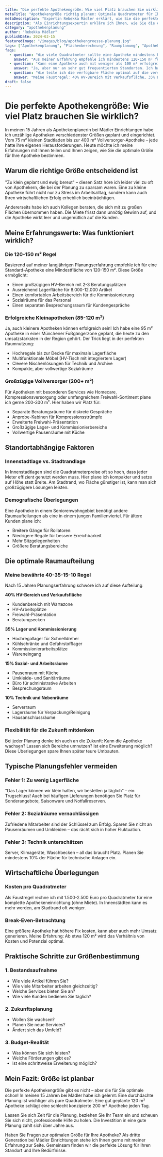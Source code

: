 ```yaml
---
title: "Die perfekte Apothekengröße: Wie viel Platz brauchen Sie wirklich?"
metaTitle: "Apothekengröße richtig planen: Optimale Quadratmeter für Ihren Erfolg | Mädler"
metaDescription: "Expertin Rebekka Mädler erklärt, wie Sie die perfekte Apothekengröße berechnen. 15 Jahre Erfahrung in der Apothekenplanung für maximale Effizienz."
description: "Als Einrichtungsexpertin erkläre ich Ihnen, wie Sie die optimale Apothekengröße für Ihren Standort und Ihre Zielgruppe berechnen. Von Mindestflächen bis zur perfekten Raumaufteilung."
category: "apothekenplanung"
author: "Rebekka Mädler"
publishDate: 2024-03-15
featuredImage: "/images/blog/apothekengroesse-planung.jpg"
tags: ["Apothekenplanung", "Flächenberechnung", "Raumplanung", "Apothekeneinrichtung"]
faqs:
  - question: "Wie viele Quadratmeter sollte eine Apotheke mindestens haben?"
    answer: "Aus meiner Erfahrung empfehle ich mindestens 120-150 m² für eine gut funktionierende Apotheke. Diese Fläche ermöglicht einen angemessenen HV-Bereich, ausreichend Lagerfläche und einen komfortablen Arbeitsbereich für das Personal."
  - question: "Kann eine Apotheke auch mit weniger als 100 m² erfolgreich sein?"
    answer: "Ja, aber nur an sehr gut frequentierten Standorten. Ich habe schon 85 m² Apotheken geplant, die funktionieren, aber die Effizienz leidet deutlich. Der Arbeitsaufwand für das Personal steigt überproportional."
  - question: "Wie teile ich die verfügbare Fläche optimal auf die verschiedenen Bereiche auf?"
    answer: "Meine Faustregel: 40% HV-Bereich mit Verkaufsfläche, 35% Lager und Kommissionierung, 15% Sozial- und Arbeitsräume, 10% für Technik und Nebenräume. Diese Aufteilung hat sich in meinen 15 Jahren Planungserfahrung als optimal erwiesen."
draft: false
---
```


# Die perfekte Apothekengröße: Wie viel Platz brauchen Sie wirklich?

In meinen 15 Jahren als Apothekenplanerin bei Mädler Einrichtungen habe ich unzählige Apotheken verschiedenster Größen geplant und eingerichtet. Vom 75 m² kleinen Stadtladen bis zur 400 m² Vollversorger-Apotheke – jede hatte ihre eigenen Herausforderungen. Heute möchte ich meine Erfahrungen mit Ihnen teilen und Ihnen zeigen, wie Sie die optimale Größe für Ihre Apotheke bestimmen.

## Warum die richtige Größe entscheidend ist

"Zu klein geplant und ewig bereut" – diesen Satz höre ich leider viel zu oft von Apothekern, die bei der Planung zu sparsam waren. Eine zu kleine Apotheke führt nicht nur zu Stress im Arbeitsalltag, sondern kann auch Ihren wirtschaftlichen Erfolg erheblich beeinträchtigen.

Andererseits habe ich auch Kollegen beraten, die sich mit zu großen Flächen übernommen haben. Die Miete frisst dann unnötig Gewinn auf, und die Apotheke wirkt leer und ungemütlich auf die Kunden.

## Meine Erfahrungswerte: Was funktioniert wirklich?

### Die 120-150 m² Regel

Basierend auf meiner langjährigen Planungserfahrung empfehle ich für eine Standard-Apotheke eine Mindestfläche von 120-150 m². Diese Größe ermöglicht:

- Einen großzügigen HV-Bereich mit 2-3 Beratungsplätzen
- Ausreichend Lagerfläche für 8.000-12.000 Artikel
- Einen komfortablen Arbeitsbereich für die Kommissionierung
- Sozialräume für das Personal
- Einen separaten Besprechungsraum für Kundengespräche

### Erfolgreiche Kleinapotheken (85-120 m²)

Ja, auch kleinere Apotheken können erfolgreich sein! Ich habe eine 95 m² Apotheke in einer Münchener Fußgängerzone geplant, die heute zu den umsatzstärksten in der Region gehört. Der Trick liegt in der perfekten Raumnutzung:

- Hochregale bis zur Decke für maximale Lagerfläche
- Multifunktionale Möbel (HV-Tisch mit integriertem Lager)
- Clevere Nischenlösungen für Technik und Archive
- Kompakte, aber vollwertige Sozialräume

### Großzügige Vollversorger (200+ m²)

Für Apotheken mit besonderen Services wie Homecare, Kompressionsversorgung oder umfangreichem Freiwahl-Sortiment plane ich gerne 200-300 m². Hier haben wir Platz für:

- Separate Beratungsräume für diskrete Gespräche
- Anprobe-Kabinen für Kompressionsstrümpfe
- Erweiterte Freiwahl-Präsentation
- Großzügige Lager- und Kommissionierbereiche
- Vollwertige Pausenräume mit Küche

## Standortabhängige Faktoren

### Innenstadtlage vs. Stadtrandlage

In Innenstadtlagen sind die Quadratmeterpreise oft so hoch, dass jeder Meter effizient genutzt werden muss. Hier plane ich kompakter und setze auf Höhe statt Breite. Am Stadtrand, wo Fläche günstiger ist, kann man sich großzügigere Lösungen leisten.

### Demografische Überlegungen

Eine Apotheke in einem Seniorenwohngebiet benötigt andere Raumaufteilungen als eine in einem jungen Familienviertel. Für ältere Kunden plane ich:

- Breitere Gänge für Rollatoren
- Niedrigere Regale für bessere Erreichbarkeit
- Mehr Sitzgelegenheiten
- Größere Beratungsbereiche

## Die optimale Raumaufteilung

### Meine bewährte 40-35-15-10 Regel

Nach 15 Jahren Planungserfahrung schwöre ich auf diese Aufteilung:

**40% HV-Bereich und Verkaufsfläche**
- Kundenbereich mit Wartezone
- HV-Arbeitsplätze
- Freiwahl-Präsentation
- Beratungsecken

**35% Lager und Kommissionierung**
- Hochregallager für Schnelldreher
- Kühlschränke und Gefahrstofflager
- Kommissionierarbeitsplätze
- Wareneingang

**15% Sozial- und Arbeitsräume**
- Pausenraum mit Küche
- Umkleide- und Sanitärräume
- Büro für administrative Arbeiten
- Besprechungsraum

**10% Technik und Nebenräume**
- Serverraum
- Lagerräume für Verpackung/Reinigung
- Hausanschlussräume

### Flexibilität für die Zukunft mitdenken

Bei jeder Planung denke ich auch an die Zukunft: Kann die Apotheke wachsen? Lassen sich Bereiche umnutzen? Ist eine Erweiterung möglich? Diese Überlegungen spare Ihnen später teure Umbauten.

## Typische Planungsfehler vermeiden

### Fehler 1: Zu wenig Lagerfläche

"Das Lager können wir klein halten, wir bestellen ja täglich" – ein Trugschluss! Auch bei häufigen Lieferungen benötigen Sie Platz für Sonderangebote, Saisonware und Notfallreserven.

### Fehler 2: Sozialräume vernachlässigen

Zufriedene Mitarbeiter sind der Schlüssel zum Erfolg. Sparen Sie nicht an Pausenräumen und Umkleiden – das rächt sich in hoher Fluktuation.

### Fehler 3: Technik unterschätzen

Server, Klimageräte, Waschbecken – all das braucht Platz. Planen Sie mindestens 10% der Fläche für technische Anlagen ein.

## Wirtschaftliche Überlegungen

### Kosten pro Quadratmeter

Als Faustregel rechne ich mit 1.500-2.500 Euro pro Quadratmeter für eine komplette Apothekeneinrichtung (ohne Miete). In Innenstädten kann es mehr werden, am Stadtrand oft weniger.

### Break-Even-Betrachtung

Eine größere Apotheke hat höhere Fix kosten, kann aber auch mehr Umsatz generieren. Meine Erfahrung: Ab etwa 120 m² wird das Verhältnis von Kosten und Potenzial optimal.

## Praktische Schritte zur Größenbestimmung

### 1. Bestandsaufnahme

- Wie viele Artikel führen Sie?
- Wie viele Mitarbeiter arbeiten gleichzeitig?
- Welche Services bieten Sie an?
- Wie viele Kunden bedienen Sie täglich?

### 2. Zukunftsplanung

- Wollen Sie wachsen?
- Planen Sie neue Services?
- Ändert sich das Umfeld?

### 3. Budget-Realität

- Was können Sie sich leisten?
- Welche Förderungen gibt es?
- Ist eine schrittweise Erweiterung möglich?

## Mein Fazit: Größe ist planbar

Die perfekte Apothekengröße gibt es nicht – aber die für Sie optimale schon! In meinen 15 Jahren bei Mädler habe ich gelernt: Eine durchdachte Planung ist wichtiger als pure Quadratmeter. Eine gut geplante 120 m² Apotheke schlägt eine schlecht konzipierte 200 m² Apotheke jeden Tag.

Lassen Sie sich Zeit für die Planung, beziehen Sie Ihr Team ein und scheuen Sie sich nicht, professionelle Hilfe zu holen. Die Investition in eine gute Planung zahlt sich über Jahre aus.

Haben Sie Fragen zur optimalen Größe für Ihre Apotheke? Als dritte Generation bei Mädler Einrichtungen stehe ich Ihnen gerne mit meiner Erfahrung zur Seite. Gemeinsam finden wir die perfekte Lösung für Ihren Standort und Ihre Bedürfnisse.